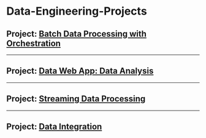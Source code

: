 # Data-Engineering-Projects

## Project: [Batch Data Processing with Orchestration](https://github.com/Mregojos/Batch-Data-Processing)

---
## Project: [Data Web App: Data Analysis](https://github.com/Mregojos/Job-App)

----
## Project: [Streaming Data Processing](https://github.com/Mregojos/Streaming-Data-Processing)

---
## Project: [Data Integration](https://github.com/Mregojos/Data-Migration)


<!--
## Project: [Event Data Processing](https://github.com/Mregojos/Event-Data-Processing)
* About:
* Tech Stack:

## Project: [<API Project>]
* About:
* Tech Stack:

## Project: [Modern Data Processing](https://github.com/Mregojos/Modern-Data-Processing)
* About:
* Tech Stack:


## Project: [Data Processing with Cloud Services](https://github.com/Mregojos/Data-Processing-with-Cloud-Services)
* About:
* Tech Stack:

-->
